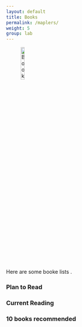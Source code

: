 ```yaml
---
layout: default
title: Books
permalink: /maplers/
weight: 5
group: lab
---
```


<figure>
	<img style="display=inline-block" width="15%" src="{{ "/resources/images/book.jpeg" |  prepend: site.baseurl }}" alt="Book Reading" />
</figure>

Here are some booke lists .



### Plan to Read


### Current Reading


### 10 books recommended 

